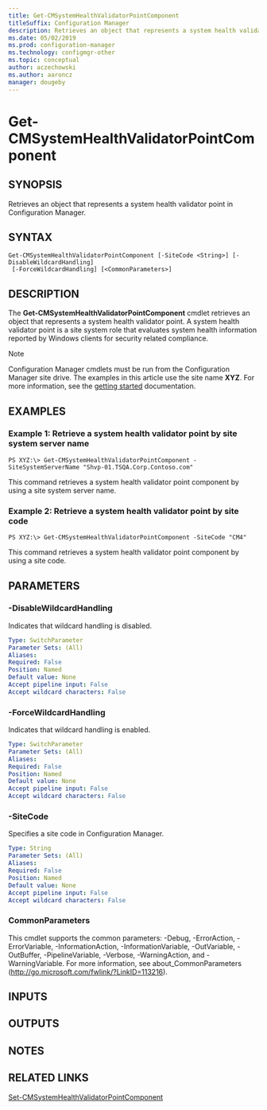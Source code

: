 ```yaml
---
title: Get-CMSystemHealthValidatorPointComponent
titleSuffix: Configuration Manager
description: Retrieves an object that represents a system health validator point in Configuration Manager.
ms.date: 05/02/2019
ms.prod: configuration-manager
ms.technology: configmgr-other
ms.topic: conceptual
author: aczechowski
ms.author: aaroncz
manager: dougeby
---
```


# Get-CMSystemHealthValidatorPointComponent

## SYNOPSIS
Retrieves an object that represents a system health validator point in Configuration Manager.

## SYNTAX

```
Get-CMSystemHealthValidatorPointComponent [-SiteCode <String>] [-DisableWildcardHandling]
 [-ForceWildcardHandling] [<CommonParameters>]
```

## DESCRIPTION
The **Get-CMSystemHealthValidatorPointComponent** cmdlet retrieves an object that represents a system health validator point.
A system health validator point is a site system role that evaluates system health information reported by Windows clients for security related compliance.

> [!NOTE]
> Configuration Manager cmdlets must be run from the Configuration Manager site drive.
> The examples in this article use the site name **XYZ**. For more information, see the
> [getting started](/powershell/sccm/overview) documentation.

## EXAMPLES

### Example 1: Retrieve a system health validator point by site system server name
```
PS XYZ:\> Get-CMSystemHealthValidatorPointComponent -SiteSystemServerName "Shvp-01.TSQA.Corp.Contoso.com"
```

This command retrieves a system health validator point component by using a site system server name.

### Example 2: Retrieve a system health validator point by site code
```
PS XYZ:\> Get-CMSystemHealthValidatorPointComponent -SiteCode "CM4"
```

This command retrieves a system health validator point component by using a site code.

## PARAMETERS

### -DisableWildcardHandling
Indicates that wildcard handling is disabled.

```yaml
Type: SwitchParameter
Parameter Sets: (All)
Aliases:
Required: False
Position: Named
Default value: None
Accept pipeline input: False
Accept wildcard characters: False
```

### -ForceWildcardHandling
Indicates that wildcard handling is enabled.

```yaml
Type: SwitchParameter
Parameter Sets: (All)
Aliases:
Required: False
Position: Named
Default value: None
Accept pipeline input: False
Accept wildcard characters: False
```

### -SiteCode
Specifies a site code in Configuration Manager.

```yaml
Type: String
Parameter Sets: (All)
Aliases:
Required: False
Position: Named
Default value: None
Accept pipeline input: False
Accept wildcard characters: False
```

### CommonParameters
This cmdlet supports the common parameters: -Debug, -ErrorAction, -ErrorVariable, -InformationAction, -InformationVariable, -OutVariable, -OutBuffer, -PipelineVariable, -Verbose, -WarningAction, and -WarningVariable. For more information, see about_CommonParameters (http://go.microsoft.com/fwlink/?LinkID=113216).

## INPUTS

## OUTPUTS

## NOTES

## RELATED LINKS

[Set-CMSystemHealthValidatorPointComponent](Set-CMSystemHealthValidatorPointComponent.md)


